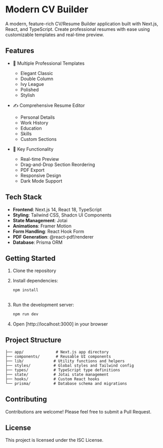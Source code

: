 # Modern CV Builder

A modern, feature-rich CV/Resume Builder application built with Next.js, React, and TypeScript. Create professional resumes with ease using customizable templates and real-time preview.

## Features

- 🎨 Multiple Professional Templates
  - Elegant Classic
  - Double Column
  - Ivy League
  - Polished
  - Stylish

- ✍️ Comprehensive Resume Editor
  - Personal Details
  - Work History
  - Education
  - Skills
  - Custom Sections

- 🚀 Key Functionality
  - Real-time Preview
  - Drag-and-Drop Section Reordering
  - PDF Export
  - Responsive Design
  - Dark Mode Support

## Tech Stack

- **Frontend**: Next.js 14, React 18, TypeScript
- **Styling**: Tailwind CSS, Shadcn UI Components
- **State Management**: Jotai
- **Animations**: Framer Motion
- **Form Handling**: React Hook Form
- **PDF Generation**: @react-pdf/renderer
- **Database**: Prisma ORM

## Getting Started

1. Clone the repository
2. Install dependencies:
   ```bash
   npm install
 
   ```

3. Run the development server:
   ```bash
   npm run dev
   ```

4. Open [http://localhost:3000] in your browser

## Project Structure

```
├── app/              # Next.js app directory
├── components/       # Reusable UI components
├── lib/             # Utility functions and helpers
├── styles/          # Global styles and Tailwind config
├── types/           # TypeScript type definitions
├── state/           # Jotai state management
├── hooks/           # Custom React hooks
└── prisma/          # Database schema and migrations
```

## Contributing

Contributions are welcome! Please feel free to submit a Pull Request.

## License

This project is licensed under the ISC License.
